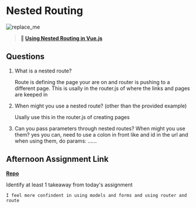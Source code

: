 # Nested Routing

![replace_me](https://codeworks.blob.core.windows.net/public/assets/img/illustrations/placeholder.svg)

> **📖 [Using Nested Routing in Vue.js](https://codeworksacademy.com/fs-student-guide/resources/wk6/04-Child-Routes)**

## Questions

1. What is a nested route?

    Route is defining the page your are on and router is pushing to a different page. This is usally in the router.js of where the links and pages are keeped in 

2. When might you use a nested route? (other than the provided example)

    Usally use this in the router.js of creating pages

3. Can you pass parameters through nested routes? When might you use them?
   yes you can, need to use a colon in front like and id in the url and when using them, do params: ...... 

## Afternoon Assignment Link

**[Repo](https://github.com/katie-mccauley/blogger)**

Identify at least 1 takeaway from today's assignment

    I feel more confindent in using models and forms and using router and route 
